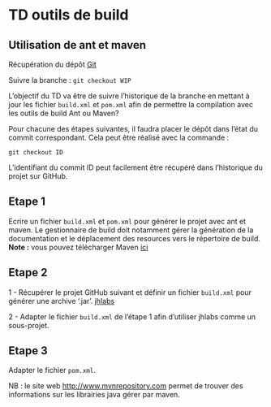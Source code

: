 # TD outils de build

## Utilisation de ant et maven

Récupération du dépôt [Git](https://github.com/czanni/TestProject.git)

Suivre la branche :
	`git checkout WIP`

L’objectif du TD va être de suivre l’historique de la branche
en mettant à jour les fichier `build.xml` et `pom.xml`
afin de permettre la compilation avec les outils de build Ant ou Maven?

Pour chacune des étapes suivantes, il faudra placer le dépôt dans l’état
du commit correspondant. Cela peut être réalisé avec la commande :

	git checkout ID

L’identifiant du commit ID peut facilement être récupéré dans l’historique du projet 
sur GitHub.

## Etape 1  

Ecrire un fichier `build.xml` et `pom.xml` pour générer le projet avec ant et maven.
Le gestionnaire de build doit notamment gérer la génération de la documentation
et le déplacement des resources vers le répertoire de build.
**Note :** vous pouvez télécharger Maven [ici](http://apache.mirrors.ovh.net/ftp.apache.org/dist/maven/maven-3/3.3.9/binaries/apache-maven-3.3.9-bin.zip)

## Etape 2

1 - Récupérer le projet GitHub suivant et définir un fichier `build.xml` pour générer une archive ‘.jar’.
	[jhlabs](https://github.com/axet/jhlabs)
	
2 - Adapter le fichier `build.xml` de l’étape 1 afin d’utiliser jhlabs comme un sous-projet.

## Etape 3

Adapter le fichier `pom.xml`.

NB : le site web http://www.mvnrepository.com permet de trouver des informations
sur les librairies java gérer par maven. 
